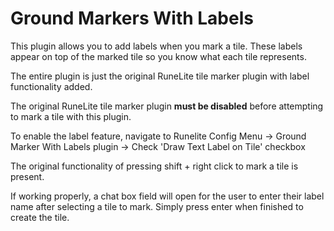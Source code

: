 # Ground Markers With Labels
This plugin allows you to add labels when you mark a tile. These labels appear on top of the marked tile so you know what each tile represents.

The entire plugin is just the original RuneLite tile marker plugin with label functionality added.

The original RuneLite tile marker plugin **must be disabled** before attempting to mark a tile with this plugin.

To enable the label feature, navigate to Runelite Config Menu  -> Ground Marker With Labels plugin -> Check 'Draw Text Label on Tile' checkbox

The original functionality of pressing shift + right click to mark a tile is present.

If working properly, a chat box field will open for the user to enter their label name after selecting a tile to mark. Simply press enter when finished to create the tile.
